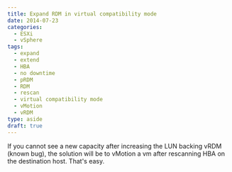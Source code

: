 ```yaml
---
title: Expand RDM in virtual compatibility mode
date: 2014-07-23
categories:
  - ESXi
  - vSphere
tags:
  - expand
  - extend
  - HBA
  - no downtime
  - pRDM
  - RDM
  - rescan
  - virtual compatibility mode
  - vMotion
  - vRDM
type: aside
draft: true
---
```


If you cannot see a new capacity after increasing the LUN backing vRDM (known bug), the solution will be to vMotion a vm after rescanning HBA on the destination host. That's easy.